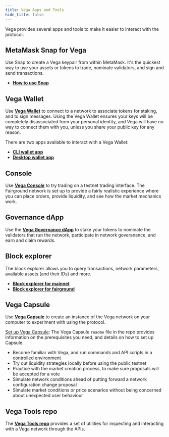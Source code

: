 ```yaml
---
title: Vega Apps and Tools
hide_title: false
---
```


Vega provides several apps and tools to make it easier to interact with the protocol. 

## MetaMask Snap for Vega
Use Snap to create a Vega keypair from within MetaMask. It's the quickest way to use your assets or tokens to trade, nominate validators, and sign and send transactions.

* **[How to use Snap](./metamask-snap.md)**

## Vega Wallet
Use **[Vega Wallet](./vega-wallet/index.md)** to connect to a network to associate tokens for staking, and to sign messages. Using the Vega Wallet ensures your keys will be completely disassociated from your personal identity, and Vega will have no way to connect them with you, unless you share your public key for any reason.

There are two apps available to interact with a Vega Wallet: 
* **[CLI wallet app](./vega-wallet/cli-wallet/index.md)**
* **[Desktop wallet app](./vega-wallet/desktop-app/index.md)**

## Console
Use **[Vega Console](https://console.fairground.wtf)** to try trading on a testnet trading interface. The Fairground network is set up to provide a fairly realistic experience where you can place orders, provide liquidity, and see how the market mechanics work.

## Governance dApp
Use the **[Vega Governance dApp](https://governance.vega.xyz)** to stake your tokens to nominate the validators that run the network, participate in network goveranance, and earn and claim rewards.

## Block explorer
The block explorer allows you to query transactions, network parameters, available assets (and their IDs) and more.

* **[Block explorer for mainnet](https://explorer.vega.xyz/)**
* **[Block explorer for fairground](https://explorer.fairground.wtf/)**

## Vega Capsule
Use **[Vega Capsule](https://github.com/vegaprotocol/vegacapsule)** to create an instance of the Vega network on your computer to experiment with using the protocol. 

[Set up Vega Capsule](https://github.com/vegaprotocol/vegacapsule#vegacapsule): The Vega Capsule `readme` file in the repo provides information on the prerequisites you need, and details on how to set up Capsule. 

* Become familiar with Vega, and run commands and API scripts in a controlled environment
* Try out liquidity strategies locally before using the public testnet
* Practice with the market creation process, to make sure proposals will be accepted for a vote
* Simulate network conditions ahead of putting forward a network configuration change proposal
* Simulate market conditions or price scenarios without being concerned about unexpected user behaviour

## Vega Tools repo
The **[Vega Tools repo](https://github.com/vegaprotocol/vegatools)** provides a set of utilities for inspecting and interacting with a Vega network through the APIs. 
